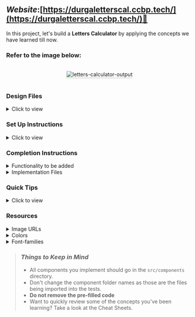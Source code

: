 ## **_Website_**:[https://durgaletterscal.ccbp.tech/](https://durgaletterscal.ccbp.tech/)🔗



In this project, let's build a **Letters Calculator** by applying the concepts we have learned till now.

### Refer to the image below:

<br/>
<div style="text-align: center;">
<img src="https://assets.ccbp.in/frontend/content/react-js/letters-calculator-output-v2.gif" alt="letters-calculator-output" style="max-width:70%;box-shadow:0 2.8px 2.2px rgba(0, 0, 0, 0.12)">
</div>
<br/>

### Design Files

<details>
<summary>Click to view</summary>

- [Extra Small (Size < 576px), Small (Size >= 576px), Medium (Size >= 768px)](https://assets.ccbp.in/frontend/content/react-js/letters-calculator-sm-output-v2.png)
- [Large (Size >= 992px) and Extra Large (Size >= 1200px)](https://assets.ccbp.in/frontend/content/react-js/letters-calculator-lg-output-v2.png)

</details>

### Set Up Instructions

<details>
<summary>Click to view</summary>

- Download dependencies by running `npm install`
- Start up the app using `npm start`
</details>

### Completion Instructions

<details>
<summary>Functionality to be added</summary>
<br/>

The app must have the following functionalities

- When a non-empty value is provided in the input, then the count of letters provided should be displayed

</details>

<details>
<summary>Implementation Files</summary>
<br/>

Use these files to complete the implementation:

- `src/components/LettersCalculator/index.js`
- `src/components/LettersCalculator/index.css`
</details>

### Quick Tips

<details>
<summary>Click to view</summary>
<br>

- You can use the below `outline` CSS property for buttons and input elements to remove the highlighting when the elements are clicked

  ```
    outline: none;
  ```

  </details>

### Resources

<details>
<summary>Image URLs</summary>

- [https://assets.ccbp.in/frontend/react-js/stop-watch-with-calculator-img.png](https://assets.ccbp.in/frontend/react-js/stop-watch-with-calculator-img.png) alt should be **letters calculator**

</details>

<details>
<summary>Colors</summary>

<br/>

<div style="background-color: #1d976c; width: 150px; padding: 10px; color: white">Hex: #1d976c</div>
<div style="background-color: #93f9b9; width: 150px; padding: 10px; color: black">Hex: #93f9b9</div>
<div style="background-color: #ffffff; width: 150px; padding: 10px; color: black">Hex: #ffffff</div>
<div style="background-color: #e4e7eb; width: 150px; padding: 10px; color: black">Hex: #e4e7eb</div>
<div style="background-color: #219a6f; width: 150px; padding: 10px; color: white">Hex: #219a6f</div>

</details>

<details>
<summary>Font-families</summary>

- Roboto

</details>

> ### _Things to Keep in Mind_
>
> - All components you implement should go in the `src/components` directory.
> - Don't change the component folder names as those are the files being imported into the tests.
> - **Do not remove the pre-filled code**
> - Want to quickly review some of the concepts you’ve been learning? Take a look at the Cheat Sheets.
